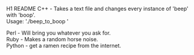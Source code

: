H1 README
C++ - Takes a text file and changes every instance of 'beep' with 'boop'.  
Usage: './beep_to_boop <TXT FILENAME>'  

Perl - Will bring you whatever you ask for.  
Ruby - Makes a random horse noise.  
Python - get a ramen recipe from the internet.  
